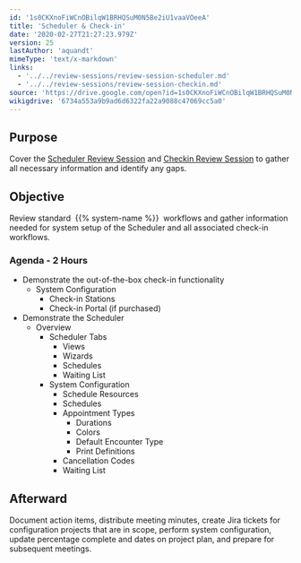 ```yaml
---
id: '1s0CKXnoFiWCnOBilqW1BRHQSuM0N5Be2iU1vaaVOeeA'
title: 'Scheduler & Check-in'
date: '2020-02-27T21:27:23.979Z'
version: 25
lastAuthor: 'aquandt'
mimeType: 'text/x-markdown'
links:
  - '../../review-sessions/review-session-scheduler.md'
  - '../../review-sessions/review-session-checkin.md'
source: 'https://drive.google.com/open?id=1s0CKXnoFiWCnOBilqW1BRHQSuM0N5Be2iU1vaaVOeeA'
wikigdrive: '6734a553a9b9ad6d6322fa22a9088c47069cc5a0'
---
```

## Purpose

Cover the [Scheduler Review Session](../../review-sessions/review-session-scheduler.md) and [Checkin Review Session](../../review-sessions/review-session-checkin.md) to gather all necessary information and identify any gaps.

## Objective

Review standard  {{% system-name %}}  workflows and gather information needed for system setup of the Scheduler and all associated check-in workflows.

### Agenda - 2 Hours

* Demonstrate the out-of-the-box check-in functionality
    * System Configuration
        * Check-in Stations
        * Check-in Portal (if purchased)
* Demonstrate the Scheduler
    * Overview
        * Scheduler Tabs
            * Views
            * Wizards
            * Schedules
            * Waiting List
        * System Configuration
            * Schedule Resources
            * Schedules
            * Appointment Types
                * Durations
                * Colors
                * Default Encounter Type
                * Print Definitions
            * Cancellation Codes
            * Waiting List

## Afterward

Document action items, distribute meeting minutes, create Jira tickets for configuration projects that are in scope, perform system configuration, update percentage complete and dates on project plan, and prepare for subsequent meetings.
